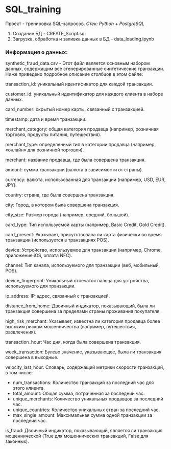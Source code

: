 # SQL_training

Проект - тренировка SQL-запросов.
*Стек: Python + PostgreSQL*

1. Создание БД - CREATE_Script.sql
2. Загрузка, обработка и заливка данных в БД - data_loading.ipynb


### Информация о данных:

synthetic_fraud_data.csv - Этот файл является основным набором данных, содержащим все сгенерированные синтетические транзакции. Ниже приведено подробное описание столбцов в этом файле:

transaction_id: уникальный идентификатор для каждой транзакции.

customer_id: уникальный идентификатор для каждого клиента в наборе данных.

card_number: скрытый номер карты, связанный с транзакцией.

timestamp: дата и время транзакции.

merchant_category: общая категория продавца (например, розничная торговля, продукты питания, путешествия).

merchant_type: определенный тип в категории продавца (например, «онлайн» для розничной торговли).

merchant: название продавца, где была совершена транзакция.

amount: сумма транзакции (валюта в зависимости от страны).

currency: валюта, использованная для транзакции (например, USD, EUR, JPY).

country: страна, где была совершена транзакция.

city: Город, в котором была совершена транзакция.

city_size: Размер города (например, средний, большой).

card_type: Тип используемой карты (например, Basic Credit, Gold Credit).

card_present: Указывает, присутствовала ли карта физически во время транзакции (используется в транзакциях POS).

device: Устройство, используемое для транзакции (например, Chrome, приложение iOS, оплата NFC).

channel: Тип канала, используемого для транзакции (веб, мобильный, POS).

device_fingerprint: Уникальный отпечаток пальца для устройства, используемого для транзакции.

ip_address: IP-адрес, связанный с транзакцией.

distance_from_home: Двоичный индикатор, показывающий, была ли транзакция совершена за пределами страны проживания покупателя.

high_risk_merchant: Указывает, известна ли категория продавца более высоким риском мошенничества (например, путешествия, развлечения).

transaction_hour: Час дня, когда была совершена транзакция.

week_transaction: Булево значение, указывающее, была ли транзакция совершена в выходные.

velocity_last_hour:
Словарь, содержащий метрики скорости транзакций, в том числе:
- num_transactions: Количество транзакций за последний час для этого клиента.
- total_amount: Общая сумма, потраченная за последний час.
- unique_merchants: Количество уникальных продавцов за последний час.
- unique_countries: Количество уникальных стран за последний час.
- max_single_amount: Максимальная сумма одной транзакции за последний час.

is_fraud: Двоичный индикатор, показывающий, является ли транзакция мошеннической (True для мошеннических транзакций, False для законных).
